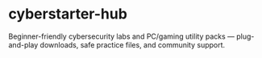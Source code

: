 # cyberstarter-hub
Beginner-friendly cybersecurity labs and PC/gaming utility packs — plug-and-play downloads, safe practice files, and community support.
